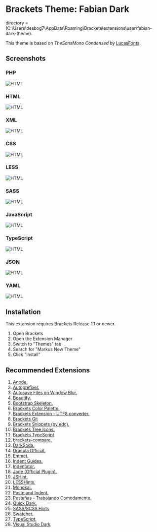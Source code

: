 Brackets Theme: Fabian Dark
===
directory = (C:\Users\desbog7\AppData\Roaming\Brackets\extensions\user\fabian-dark-theme).

This theme is based on _TheSansMono_ _Condensed_ by [LucasFonts](http://www.lucasfonts.com/fonts/thesansmono/thesansmono-condensed/overview/).

Screenshots
---

### PHP
![HTML](screenshots/php.png)

### HTML
![HTML](screenshots/html.png)

### XML
![HTML](screenshots/xml.png)

### CSS
![HTML](screenshots/css.png)

### LESS
![HTML](screenshots/less.png)

### SASS
![HTML](screenshots/sass.png)

### JavaScript
![HTML](screenshots/js.png)

### TypeScript
![HTML](screenshots/ts.png)

### JSON
![HTML](screenshots/json.png)

### YAML
![HTML](screenshots/yaml.png)

Installation
---

This extension requires Brackets Release 1.1 or newer.

1. Open Brackets
2. Open the Extension Manager
3. Switch to "Themes" tab
4. Search for "Markus New Theme"
5. Click "Install"


Recommended Extensions 
---
1.  <a href="https://github.com/artem-solovev/anode">Anode.</a>
2. <a href="https://github.com/mikaeljorhult/brackets-autoprefixer">Autoprefixer.</a>
3. <a href="https://github.com/martypenner/brackets-autosave-files-on-window-blur">Autosave Files on Window Blur.</a>
4. <a href="https://github.com/brackets-beautify/brackets-beautify">Beautify.</a>
5. <a href="https://github.com/mirorauhala/brackets-bootstrap-skeleton">Bootstrap Skeleton.</a>
6. <a href="https://github.com/sprintr/brackets-color-palette">Brackets Color Palette.</a>
7. <a href="https://github.com/Armacryss/brackets-utf8-converter">Brackets Extension - UTF8 converter.</a>
8. <a href="https://github.com/zaggino/brackets-git">Brackets Git</a>
9. <a href="https://github.com/chuyik/brackets-snippets">Brackets Snippets (by edc).</a>
10. <a href="https://github.com/mskocik/brackets-tree-icons">Brackets Tree Icons.</a>
11. <a href="https://github.com/fdecampredon/brackets-typescript">Brackets TypeScript</a>
12. <a href="https://github.com/bomsy/brackets-compare">brackets-compare.</a>
13. <a href="https://github.com/Brackets-Themes/DarkSoda">DarkSoda.</a>
14. <a href="https://github.com/dracula/brackets">Dracula Official.</a>
15. <a href="https://emmet.io/">Emmet.</a>
16. <a href="https://github.com/lkcampbell/brackets-indent-guides">Indent Guides.</a>
17. <a href="https://github.com/ahuth/brackets-indentator">Indentator.</a>
18. <a href="https://github.com/ForbesLindesay/jade-brackets">Jade (Official Plugin).</a>
19. <a href="https://github.com/cfjedimaster/brackets-jshint">JSHint.</a>
20. <a href="https://github.com/konstantinkobs/brackets-LESShints">LESSHints.</a>
21. <a href="https://github.com/Brackets-Themes/Monokai">Monokai.</a>
22. <a href="https://github.com/ahuth/brackets-paste-and-indent">Paste and Indent.</a>
23. <a href="https://github.com/DH3ALEJANDRO/custom-work-for-brackets">Pestañas - Trabajando Comodamente.</a>
24. <a href="https://github.com/cheesypoof/QuickDark">Quick Dark.</a>
25. <a href="https://github.com/maximmis/brackets-SASShints">SASS/SCSS Hints</a>
26. <a href="https://github.com/FreaKzero/brackets-swatcher">Swatcher.</a>
27. <a href="https://github.com/zaggino/brackets-typescript">TypeScript.</a>
28. <a href="https://github.com/fergaldoyle/brackets-visual-studio-dark">Visual Studio Dark</a>

